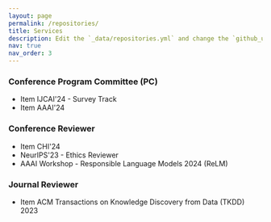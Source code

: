 ```yaml
---
layout: page
permalink: /repositories/
title: Services
description: Edit the `_data/repositories.yml` and change the `github_users` and `github_repos` lists to include your own GitHub profile and repositories.
nav: true
nav_order: 3
---
```


### Conference Program Committee (PC)

* Item IJCAI'24 - Survey Track
* Item AAAI'24

### Conference Reviewer

* Item CHI'24
* NeurIPS'23 - Ethics Reviewer
* AAAI Workshop - Responsible Language Models 2024 (ReLM)

### Journal Reviewer

* Item ACM Transactions on Knowledge Discovery from Data (TKDD) 2023
